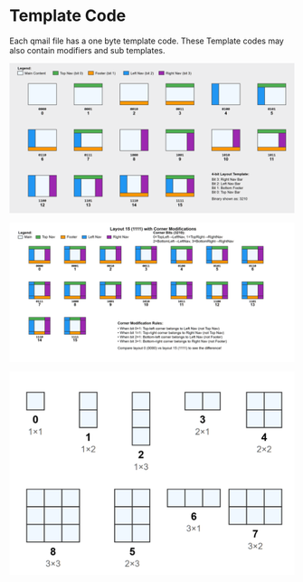 # Template Code
Each qmail file has a one byte template code. These Template codes may also contain modifiers and sub templates. 

![alt text](template-codes.png "Title")


![alt text](corner-mod.png "Title")


![alt text](sub-template.png "Title")
